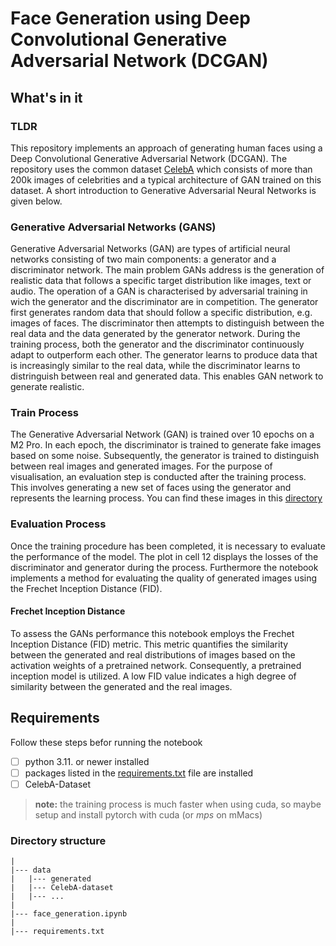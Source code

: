# Face Generation using Deep Convolutional Generative Adversarial Network (DCGAN)

## What's in it

### TLDR
This repository implements an approach of generating human faces using a Deep Convolutional Generative Adversarial Network (DCGAN).
The repository uses the common dataset [CelebA](https://www.kaggle.com/datasets/jessicali9530/celeba-dataset) which consists of more than 200k images of celebrities and a typical architecture of GAN trained on this dataset.
A short introduction to Generative Adversarial Neural Networks is given below.


### Generative Adversarial Networks (GANS)
Generative Adversarial Networks (GAN) are types of artificial neural networks consisting of two main components: a generator and a discriminator network.
The main problem GANs address is the generation of realistic data that follows a specific target distribution like images, text or audio.
The operation of a GAN is characterised by adversarial training in wich the generator and the discriminator are in competition. The generator first generates random data that should follow a specific distribution, e.g. images of faces.
The discriminator then attempts to distinguish between the real data and the data generated by the generator network. During the training process, both the generator and the discriminator continuously adapt to outperform each other.
The generator learns to produce data that is increasingly similar to the real data, while the discriminator learns to distringuish between real and generated data.
This enables GAN network to generate realistic.

### Train Process
The Generative Adversarial Network (GAN) is trained over 10 epochs on a M2 Pro. In each epoch, the discriminator is trained to generate fake images based on some noise. Subsequently, the generator is trained to distinguish between real images and generated images. For the purpose of visualisation, an evaluation step is conducted after the training process. This involves generating a new set of faces using the generator and represents the learning process. You can find these images in this [directory](./data/generated/)

### Evaluation Process
Once the training procedure has been completed, it is necessary to evaluate the performance of the model. The plot in cell 12 displays the losses of the discriminator and generator during the process. Furthermore the notebook implements a method for evaluating the quality of generated images using the Frechet Inception Distance (FID).

#### Frechet Inception Distance
To assess the GANs performance this notebook employs the Frechet Inception Distance (FID) metric. This metric quantifies the similarity between the generated and real distributions of images based on the activation weights of a pretrained network. Consequently, a pretrained inception model is utilized.
A low FID value indicates a high degree of similarity between the generated and the real images.


## Requirements
Follow these steps befor running the notebook

- [ ] python 3.11. or newer installed
- [ ] packages listed in the [requirements.txt](./requirements.txt) file are installed
- [ ] CelebA-Dataset

> **note:** the training process is much faster when using cuda, so maybe setup and install pytorch with cuda (or *mps* on mMacs)

### Directory structure
```
|
|--- data
|   |--- generated
|   |--- CelebA-dataset
|   |--- ...
|
|--- face_generation.ipynb
|
|--- requirements.txt
```
